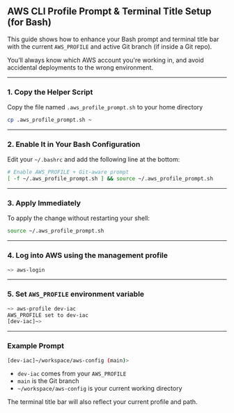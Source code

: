 ## AWS CLI Profile Prompt & Terminal Title Setup (for Bash)

This guide shows how to enhance your Bash prompt and terminal title bar with the current `AWS_PROFILE` and active Git branch (if inside a Git repo).

You’ll always know which AWS account you're working in, and avoid accidental deployments to the wrong environment.

---

### 1. Copy the Helper Script

Copy the file named `.aws_profile_prompt.sh` to your home directory

```bash
cp .aws_profile_prompt.sh ~
```

---

### 2. Enable It in Your Bash Configuration

Edit your `~/.bashrc` and add the following line at the bottom:

```bash
# Enable AWS_PROFILE + Git-aware prompt
[ -f ~/.aws_profile_prompt.sh ] && source ~/.aws_profile_prompt.sh
```

---

### 3. Apply Immediately

To apply the change without restarting your shell:

```bash
source ~/.aws_profile_prompt.sh
```

---

### 4. Log into AWS using the management profile
```bash
~> aws-login
```

---

### 5. Set `AWS_PROFILE` environment variable

```bash
~> aws-profile dev-iac
AWS_PROFILE set to dev-iac
[dev-iac]~> 
```

---

### Example Prompt

```bash
[dev-iac]~/workspace/aws-config (main)>
```

- `dev-iac` comes from your `AWS_PROFILE`
- `main` is the Git branch
- `~/workspace/aws-config` is your current working directory

The terminal title bar will also reflect your current profile and path.
